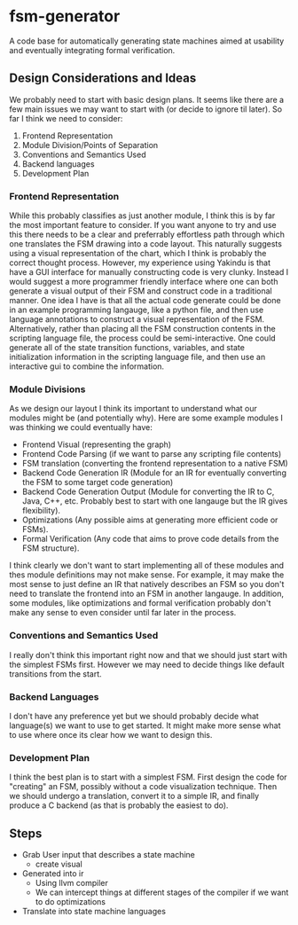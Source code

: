 # fsm-generator
A code base for automatically generating state machines aimed at usability and eventually integrating formal verification.

## Design Considerations and Ideas
We probably need to start with basic design plans. It seems like there are a few main issues we may want to start with (or decide to ignore til later). So far I think we need to consider:

  1. Frontend Representation
  2. Module Division/Points of Separation
  3. Conventions and Semantics Used
  4. Backend languages
  5. Development Plan

### Frontend Representation

While this probably classifies as just another module, I think this is by far the most important feature to consider. 
If you want anyone to try and use this there needs to be a clear and preferrably effortless path through which one translates the FSM drawing into a code layout.
This naturally suggests using a visual representation of the chart, which I think is probably the correct thought process. However, my experience using Yakindu is that have a GUI
interface for manually constructing code is very clunky. Instead I would suggest a more programmer friendly interface where one can both generate a visual output of their FSM and construct
code in a traditional manner. One idea I have is that all the actual code generate could be done in an example programming langauge, like a python file, and then use language annotations
to construct a visual representation of the FSM. Alternatively, rather than placing all the FSM construction contents in the scripting language file, the process could be semi-interactive.
One could generate all of the state transition functions, variables, and state initialization information in the scripting language file, and then use an interactive gui to combine the
information.

### Module Divisions

As we design our layout I think its important to understand what our modules might be (and potentially why). Here are some example modules I was thinking we could eventually have:
  * Frontend Visual (representing the graph)
  * Frontend Code Parsing (if we want to parse any scripting file contents)
  * FSM translation (converting the frontend representation to a native FSM)
  * Backend Code Generation IR (Module for an IR for eventually converting the FSM to some target code generation)
  * Backend Code Generation Output (Module for converting the IR to C, Java, C++, etc. Probably best to start with one langauge but the IR gives flexibility).
  * Optimizations (Any possible aims at generating more efficient code or FSMs).
  * Formal Verification (Any code that aims to prove code details from the FSM structure).

I think clearly we don't want to start implementing all of these modules and thes module definitions may not make sense. For example, it may make the most sense to just define an IR that natively
describes an FSM so you don't need to translate the frontend into an FSM in another langauge. In addition, some modules, like optimizations and formal verification probably don't make any sense
to even consider until far later in the process.

### Conventions and Semantics Used

I really don't think this important right now and that we should just start with the simplest FSMs first. However we may need to decide things like default transitions from the start.

### Backend Languages

I don't have any preference yet but we should probably decide what language(s) we want to use to get started. It might make more sense what to use where once its clear how we want to design this.

### Development Plan

I think the best plan is to start with a simplest FSM. First design the code for "creating" an FSM, possibly without a code visualization technique. Then we should undergo a translation, convert
it to a simple IR, and finally produce a C backend (as that is probably the easiest to do). 


## Steps
- Grab User input that describes a state machine
    - create visual
- Generated into ir
    - Using llvm compiler
    - We can intercept things at different stages of the compiler if we want to do optimizations
- Translate into state machine languages
